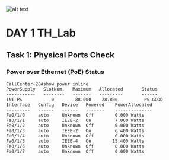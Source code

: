 ![alt text](https://rivanit.com/assets/logo-DaYZ0U1G.png "Logo Title Text 1") 
# DAY 1 TH_Lab


## Task 1: Physical Ports Check
### Power over Ethernet (PoE) Status
```cisco
CallCenter-28#show power inline 
PowerSupply   SlotNum.   Maximum   Allocated       Status
-----------   --------   -------   ---------       ------
INT-PS           0        88.000    28.800          PS GOOD
Interface   Config   Device   Powered    PowerAllocated
---------   ------   ------   -------    -------------- 
Fa0/1/0     auto     Unknown  Off        0.000 Watts  
Fa0/1/1     auto     IEEE-2   On         7.000 Watts  
Fa0/1/2     auto     Unknown  Off        0.000 Watts  
Fa0/1/3     auto     IEEE-2   On         6.400 Watts  
Fa0/1/4     auto     Unknown  Off        0.000 Watts  
Fa0/1/5     auto     IEEE-4   On        15.400 Watts  
Fa0/1/6     auto     Unknown  Off        0.000 Watts  
Fa0/1/7     auto     Unknown  Off        0.000 Watts 
```
